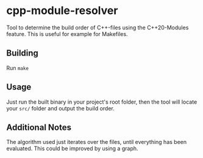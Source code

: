 # cpp-module-resolver

Tool to determine the build order of C++-files using the C++20-Modules feature. This is useful for example for Makefiles.

## Building

Run `make`

## Usage

Just run the built binary in your project's root folder, then the tool will locate your `src/` folder and output the build order.

## Additional Notes

The algorithm used just iterates over the files, until everything has been evaluated. This could be improved by using a graph.
